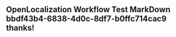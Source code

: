 <properties
ms.topic="hero-topic1"
ms.test1="hero-topic"
ms.test2="test"/>

## OpenLocalization Workflow Test MarkDown bbdf43b4-6838-4d0c-8df7-b0ffc714cac9 thanks!
